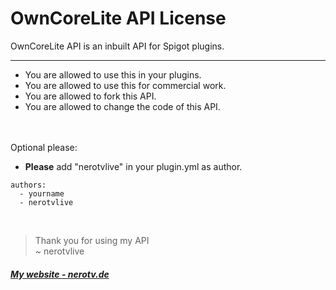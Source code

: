 # OwnCoreLite API License #
OwnCoreLite API is an inbuilt API for Spigot plugins.
* * *
* You are allowed to use this in your plugins.
* You are allowed to use this for commercial work.
* You are allowed to fork this API.
* You are allowed to change the code of this API.


<br><br>
  Optional please:
* <strong>Please</strong> add "nerotvlive" in your plugin.yml as author.

```
authors:
  - yourname
  - nerotvlive
```
<br>

> Thank you for using my API<br>~ nerotvlive

##### <a href="https://nerotv.de">My website - nerotv.de</a> ###### 